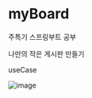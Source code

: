 # myBoard
주특기 스프링부트 공부

나만의 작은 게시판 만들기

useCase

![image](https://user-images.githubusercontent.com/99636399/221906727-64d02fb3-7f89-4cbd-8342-e10067633774.png)
